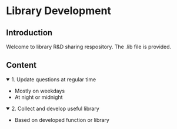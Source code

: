 # Library Development

## Introduction
Welcome to library R&D sharing respository. The .lib file is provided.

## Content
<details open>
    <summary>1. Update questions at regular time</summary>
    <ul>
        <li>Mostly on weekdays</li>
        <li>At night or midnight</li>
    </ul>
</details>
<details open>
    <summary>2. Collect and develop useful library</summary>
    <ul>
        <li>Based on developed function or library</li>
    </ul>
</details>
